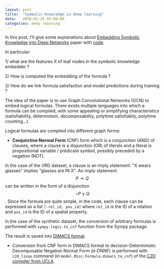 ```yaml
---
layout: post
title:  "Symbolic Knowledge in deep learning"
date:   2020-02-26 05:00:00
categories: deep learning
---
```


In this post, I'll give some explanations about [Embedding Symbolic Knowledge into Deep Networks](https://arxiv.org/abs/1909.01161) paper with [code](https://github.com/ZiweiXU/LENSR).

In particular:

1/ what are the features X of leaf nodes in the symbolic knowledge embedder ?

2/ How is computed the embedding of the formula ?

3/ How do we link formula satisfaction and model predictions during training ?

The idea of the paper is to use Graph Convolutional Networks (GCN) to embed logical formulas. There exists multiple languages into which a formula can be compiled, with some appealing or simplifying characteristics (satisfiability, determinism, decomposability, polytime satisfiabily, polytime counting...).

Logical formulas are compiled into different graph forms:

- **Conjunctive Normal Form** (CNF) form which is a conjunction (AND) of clauses, where a clause is a disjunction (OR) of literals and a literal is propositional variable / predicate symbol, possibly preceded by a negation (NOT).

In the case of the VRD dataset, a clause is an imply statement: "X wears glasses" implies "glasses are IN X". An imply statement $$ P \rightarrow Q $$ can be written in the form of a disjunction $$ \neg P \lor Q $$. Since the formula are quite simple, in the code, each clause can be expressed as a list `[-rel_id, pos_id]` where `rel_id` is the ID of a relation and `pos_id` is the ID of a spatial property.

In the case of the synthetic dataset, the conversion of arbitrary formulas is performed with `sympy.logic.to_cnf` function from the Sympy package.

The result is saved into [DIMACS format](http://www.satcompetition.org/2009/format-benchmarks2009.html).

- Conversion from CNF form in DIMACS format to decision-Deterministic Decomposable Negation Normal Form (d-DNNF) is performed with `c2d_linux` command (in `model.Misc.Formula.dimacs_to_cnf`) of the [C2D compiler from UCLA](http://reasoning.cs.ucla.edu/c2d/).
